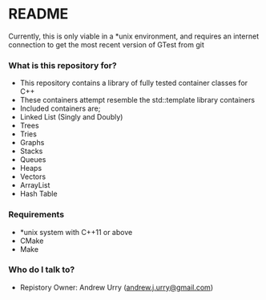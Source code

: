 # README #

Currently, this is only viable in a *unix environment, and requires an
internet connection to get the most recent version of GTest from git

### What is this repository for? ###

* This repository contains a library of fully tested container classes for C++
* These containers attempt resemble the std::template library containers
* Included containers are;
* Linked List (Singly and Doubly)
* Trees
* Tries
* Graphs
* Stacks
* Queues
* Heaps
* Vectors
* ArrayList
* Hash Table

### Requirements ###

* *unix system with C++11 or above
* CMake
* Make

### Who do I talk to? ###

* Repistory Owner: Andrew Urry (andrew.j.urry@gmail.com)